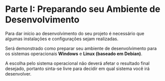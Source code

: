 # Parte I: Preparando seu Ambiente de Desenvolvimento

Para dar início ao desenvolvimento do seu projeto é necessário que algumas instalações e configurações sejam realizadas.

Será demonstrado como preparar seu ambiente de desenvolvimento para os sistemas operacionais **Windows** e **Linux \(baseado em Debian\)**.

A escolha pelo sistema operacional não deverá afetar o resultado final desejado, portanto sinta-se livre para decidir em qual sistema você irá desenvolver.





